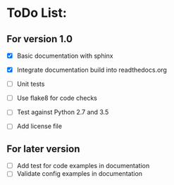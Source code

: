 # ToDo List:


## For version 1.0

- [X] Basic documentation with sphinx
- [X] Integrate documentation build into readthedocs.org
- [ ] Unit tests
- [ ] Use flake8 for code checks
- [ ] Test against Python 2.7 and 3.5
- [ ] Add license file


## For later version

- [ ] Add test for code examples in documentation
- [ ] Validate config examples in documentation
